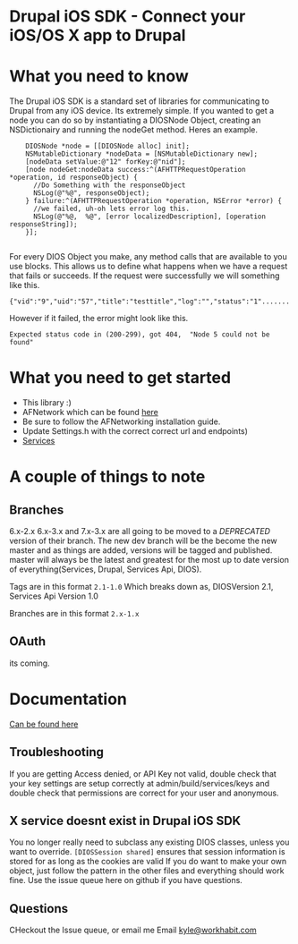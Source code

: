 Drupal iOS SDK - Connect your iOS/OS X app to Drupal
================================
What you need to know
================================
The Drupal iOS SDK is a standard set of libraries for communicating to Drupal from any iOS device. Its extremely simple.
If you wanted to get a node you can do so by instantiating a DIOSNode Object, creating an 
NSDictionairy and running the nodeGet method.  Heres an example.

```obj-c
    DIOSNode *node = [[DIOSNode alloc] init];
    NSMutableDictionary *nodeData = [NSMutableDictionary new];
    [nodeData setValue:@"12" forKey:@"nid"];
    [node nodeGet:nodeData success:^(AFHTTPRequestOperation *operation, id responseObject) {
      //Do Something with the responseObject
      NSLog(@"%@", responseObject);
    } failure:^(AFHTTPRequestOperation *operation, NSError *error) {
      //we failed, uh-oh lets error log this.
      NSLog(@"%@,  %@", [error localizedDescription], [operation responseString]);    
    }];
    
```
For every DIOS Object you make, any method calls that are available to you use blocks. 
This allows us to define what happens when we have a request that fails or succeeds. 
If the request were successfully we will something like this.

    {"vid":"9","uid":"57","title":"testtitle","log":"","status":"1".......
    
However if it failed, the error might look like this.

    Expected status code in (200-299), got 404,  "Node 5 could not be found"
    
What you need to get started
================================
* This library :) 
* AFNetwork which can be found [here](https://github.com/AFNetworking/AFNetworking)
* Be sure to follow the AFNetworking installation guide.
* Update Settings.h with the correct correct url and endpoints)
* [Services](http://github.com/kylebrowning/services)

A couple of things to note
================================
Branches
--------------------
6.x-2.x 6.x-3.x and 7.x-3.x are all going to be moved to a *DEPRECATED* version of their branch.
The new dev branch will be the become the new master and as things are added, versions will be tagged and published.
master will always be the latest and greatest for the most up to date version of everything(Services, Drupal, Services Api, DIOS).

Tags are in this format
`2.1-1.0` Which breaks down as, DIOSVersion 2.1, Services Api Version 1.0

Branches are in this format
`2.x-1.x`

OAuth
--------------------
its coming.

<!-- 
Demo Code (Code is pulled from [http://github.com/workhabitinc/drupal-ios-sdk-example](http://github.com/workhabitinc/drupal-ios-sdk-example))
======================
Demo Setup (Services 3.x) http://vimeo.com/22635252 -->
Documentation
===============
[Can be found here](https://github.com/workhabitinc/drupal-ios-sdk/wiki/drupal-ios-sdk-2.0)

Troubleshooting
----------
If you are getting Access denied, or API Key not valid, double check that your key settings are setup correctly at admin/build/services/keys and double check that permissions are correct for your user and anonymous.

X service doesnt exist in Drupal iOS SDK
----------
You no longer really need to subclass any existing DIOS classes, unless you want to override.
`[DIOSSession shared]` ensures that session information is stored for as long as the cookies are valid
If you do want to make your own object, just follow the pattern in the other files and everything should work fine.
Use the issue queue here on github if you have questions.

Questions
----------
CHeckout the Issue queue, or email me
Email kyle@workhabit.com
